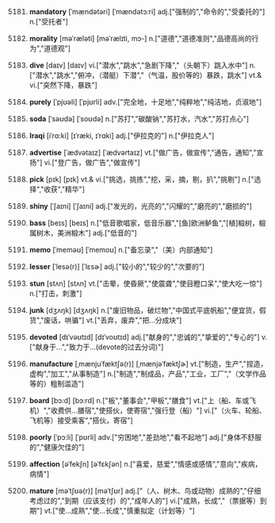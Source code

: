 5181. **mandatory**
[ˈmændətəri]  [ˈmændətɔ:ri]
adj.["强制的","命令的","受委托的"]  n.["受托者"]  

5182. **morality**
[məˈræləti]  [məˈrælɪti, mɔ-]
n.["道德","道德准则","品德高尚的行为","道德观"]  

5183. **dive**
[daɪv]  [daɪv]
vi.["潜水","跳水","急剧下降","（头朝下）跳入水中"]  n.["潜水","跳水","俯冲，（潜艇）下潜","（气温，股价等的）暴跌，跳水"]  vt.& vi.["突然下降，暴跌"]  

5184. **purely**
[ˈpjʊəli]  [ˈpjʊrli]
adv.["完全地，十足地","纯粹地","纯洁地，贞淑地"]  

5185. **soda**
[ˈsəʊdə]  [ˈsoʊdə]
n.["苏打","碳酸钠","苏打水，汽水","苏打点心"]  

5186. **Iraqi**
[iˈrɑ:ki]  [ɪˈræki, ɪˈrɑki]
adj.["伊拉克的"]  n.["伊拉克人"]  

5187. **advertise**
[ˈædvətaɪz]  [ˈædvərtaɪz]
vt.["做广告，做宣传","通告，通知","宣扬"]  vi.["登广告，做广告","做宣传"]  

5188. **pick**
[pɪk]  [pɪk]
vt.& vi.["挑选，挑拣","挖，采，摘，剔，扒","挑剔"]  n.["选择","收获","精华"]  

5189. **shiny**
[ˈʃaɪni]  [ˈʃaɪni]
adj.["发光的，光亮的","闪耀的","磨亮的","磨损的"]  

5190. **bass**
[beɪs]  [beɪs]
n.["低音歌唱家，低音乐器","[鱼]欧洲鲈鱼","[植]椴树，椴属树木，美洲椴木"]  adj.["低音的"]  

5191. **memo**
[ˈmeməʊ]  [ˈmemoʊ]
n.["备忘录","（美）内部通知"]  

5192. **lesser**
[ˈlesə(r)]  [ˈlɛsɚ]
adj.["较小的","较少的","次要的"]  

5193. **stun**
[stʌn]  [stʌn]
vt.["击晕，使昏厥","使震聋","使目瞪口呆","使大吃一惊"]  n.["打击，刺激"]  

5194. **junk**
[dʒʌŋk]  [dʒʌŋk]
n.["废旧物品，破烂物","中国式平底帆船","便宜货，假货","废话，哄骗"]  vt.["丢弃，废弃","把…分成块"]  

5195. **devoted**
[dɪˈvəʊtɪd]  [dɪˈvoʊtɪd]
adj.["献身的","忠诚的","挚爱的","专心的"]  v.["献身于…","致力于…(devote的过去分词)"]  

5196. **manufacture**
[ˌmænjuˈfæktʃə(r)]  [ˌmænjəˈfæktʃɚ]
vt.["制造，生产","捏造，虚构","加工","从事制造"]  n.["制造","制成品，产品","工业，工厂","（文学作品等的）粗制滥造"]  

5197. **board**
[bɔ:d]  [bɔ:rd]
n.["板","董事会","甲板","膳食"]  vt.["上（船、车或飞机）","收费供…膳宿","使搭伙，使寄宿","强行登（船）"]  vi.["（火车、轮船、飞机等）接受乘客","搭伙，寄宿"]  

5198. **poorly**
[ˈpɔ:li]  [ˈpʊrli]
adv.["穷困地","差劲地","看不起地"]  adj.["身体不舒服的","健康欠佳的"]  

5199. **affection**
[əˈfekʃn]  [əˈfɛkʃən]
n.["喜爱，慈爱","情感或感情","意向","疾病，病情"]  

5200. **mature**
[məˈtʃʊə(r)]  [məˈtʃʊr]
adj.["（人、树木、鸟或动物）成熟的","仔细考虑过的","到期（应该支付）的","成年人的"]  vi.["成熟，长成","（票据等）到期"]  vt.["使…成熟","使…长成","慎重拟定（计划等）"]  

